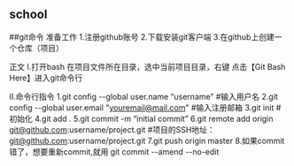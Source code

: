 ## school

##git命令
准备工作
1.注册github账号
2.下载安装git客户端
3.在github上创建一个仓库（项目）

正文
Ⅰ.打开bash
在项目文件所在目录，选中当前项目目录，右键 点击【Git Bash Here】进入git命令行

Ⅱ.命令行指令
1.git config --global user.name “username”	#输入用户名
2.git config --global user.email "youremail@mail.com"	#输入注册邮箱
3.git init #初始化
4.git add .
5.git commit -m “initial commit”
6.git remote add origin git@github.com:username/project.git	#项目的SSH地址：git@github.com:username/project.git
7.git push origin master
8.如果commit错了，想要重新commit,就用 git commit --amend --no-edit